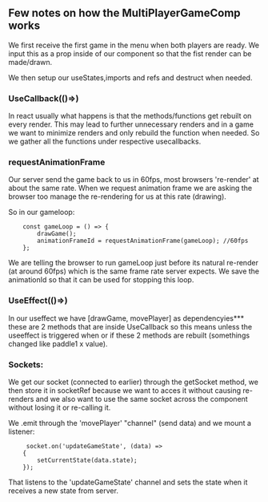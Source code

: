 ## Few notes on how the MultiPlayerGameComp works


We first receive the first game in the menu when both players are ready. We input this as a prop inside of our component so that the fist render can be made/drawn. 

We then setup our useStates,imports and refs and destruct when needed.

### UseCallback(()=>)

In react usually what happens is that the methods/functions get rebuilt on every render. This may lead to further unnecessary renders and in a game we want to minimize renders and only rebuild the function when needed. So we gather all the functions under respective usecallbacks.


### requestAnimationFrame

Our server send the game back to us in 60fps, most browsers 're-render' at about the same rate. When we request animation frame we are asking the browser too manage the re-rendering for us at this rate (drawing).

So in our gameloop:

        const gameLoop = () => {
            drawGame();
            animationFrameId = requestAnimationFrame(gameLoop); //60fps 
        };

We are telling the browser to run gameLoop just before its natural re-render (at around 60fps) which is the same frame rate server expects. We save the animationId so that it can be used for stopping this loop.


### UseEffect(()=>)

In our useffect we have [drawGame, movePlayer] as dependencyies*** these are 2 methods that are inside UseCallback so this means unless the useeffect is triggered when or if these 2 methods are rebuilt (somethings changed like paddle1 x value).


### Sockets:

We get our socket (connected to earlier) through the getSocket method, we then store it in socketRef because we want to acces it without causing re-renders and we also want to use the same socket across the component without losing it or re-calling it.

We .emit through the 'movePlayer' "channel" (send data) and we mount a listener:

         socket.on('updateGameState', (data) => 
        {
            setCurrentState(data.state);
        });

That listens to the 'updateGameState' channel and sets the state when it receives a new state from server.

